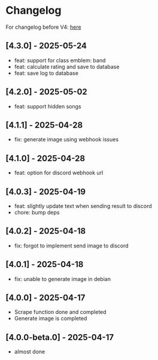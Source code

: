 # Changelog

For changelog before V4: [here](https://github.com/leomotors/chunithm-net-scraper/blob/main/CHANGELOG.md)

## [4.3.0] - 2025-05-24

- feat: support for class emblem: band
- feat: calculate rating and save to database
- feat: save log to database

## [4.2.0] - 2025-05-02

- feat: support hidden songs

## [4.1.1] - 2025-04-28

- fix: generate image using webhook issues

## [4.1.0] - 2025-04-28

- feat: option for discord webhook url

## [4.0.3] - 2025-04-19

- feat: slightly update text when sending result to discord
- chore: bump deps

## [4.0.2] - 2025-04-18

- fix: forgot to implement send image to discord

## [4.0.1] - 2025-04-18

- fix: unable to generate image in debian

## [4.0.0] - 2025-04-17

- Scrape function done and completed
- Generate image is completed

## [4.0.0-beta.0] - 2025-04-17

- almost done
